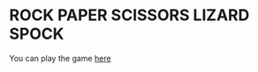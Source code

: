 # ROCK PAPER SCISSORS LIZARD SPOCK

You can play the game [here](https://AnaVakhtangishvili.github.io/rock-paper-scissors)
